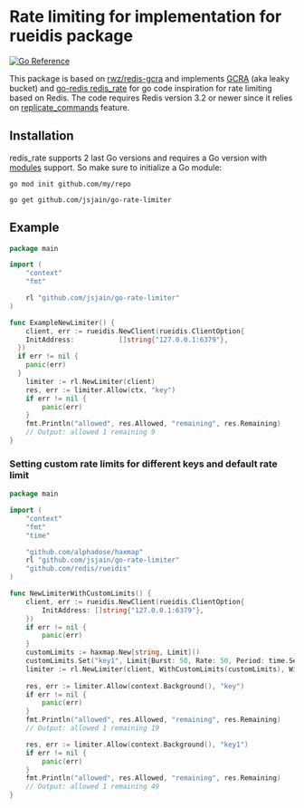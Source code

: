 # Rate limiting for implementation for rueidis package

[![Go Reference](https://pkg.go.dev/badge/github.com/rueian/rueidis.svg)](https://pkg.go.dev/github.com/jsjain/go-rate-limiter)

This package is based on [rwz/redis-gcra](https://github.com/rwz/redis-gcra) and implements
[GCRA](https://en.wikipedia.org/wiki/Generic_cell_rate_algorithm) (aka leaky bucket) and [go-redis redis_rate](https://github.com/go-redis/redis_rate) for go code inspiration for rate
limiting based on Redis. The code requires Redis version 3.2 or newer since it relies on
[replicate_commands](https://redis.io/commands/eval#replicating-commands-instead-of-scripts)
feature.

## Installation

redis_rate supports 2 last Go versions and requires a Go version with
[modules](https://github.com/golang/go/wiki/Modules) support. So make sure to initialize a Go
module:

```shell
go mod init github.com/my/repo
```

```shell
go get github.com/jsjain/go-rate-limiter
```

## Example

```go
package main

import (
	"context"
	"fmt"

	rl "github.com/jsjain/go-rate-limiter"
)

func ExampleNewLimiter() {
	client, err := rueidis.NewClient(rueidis.ClientOption{
	InitAddress:           []string{"127.0.0.1:6379"},
  })
  if err != nil {
    panic(err)
  }
	limiter := rl.NewLimiter(client)
	res, err := limiter.Allow(ctx, "key")
	if err != nil {
		panic(err)
	}
	fmt.Println("allowed", res.Allowed, "remaining", res.Remaining)
	// Output: allowed 1 remaining 9
}
```

### Setting custom rate limits for different keys and default rate limit

```go
package main

import (
	"context"
	"fmt"
	"time"

	"github.com/alphadose/haxmap"
	rl "github.com/jsjain/go-rate-limiter"
	"github.com/redis/rueidis"
)

func NewLimiterWithCustomLimits() {
	client, err := rueidis.NewClient(rueidis.ClientOption{
		InitAddress: []string{"127.0.0.1:6379"},
	})
	if err != nil {
		panic(err)
	}
	customLimits := haxmap.New[string, Limit]()
	customLimits.Set("key1", Limit{Burst: 50, Rate: 50, Period: time.Second})
	limiter := rl.NewLimiter(client, WithCustomLimits(customLimits), WithRateLimit(rl.PerSecond(20)))
	
	res, err := limiter.Allow(context.Background(), "key")
	if err != nil {
		panic(err)
	}
	fmt.Println("allowed", res.Allowed, "remaining", res.Remaining)
	// Output: allowed 1 remaining 19

	res, err := limiter.Allow(context.Background(), "key1")
	if err != nil {
		panic(err)
	}
	fmt.Println("allowed", res.Allowed, "remaining", res.Remaining)
	// Output: allowed 1 remaining 49
}

```
